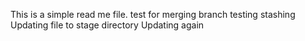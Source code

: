 This is a simple read me file.
test for merging  branch
testing stashing
Updating file to stage directory
Updating again